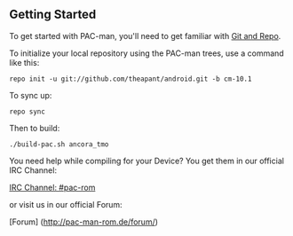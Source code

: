 Getting Started
---------------

To get started with PAC-man, you'll need to get
familiar with [Git and Repo](http://source.android.com/source/using-repo.html).

To initialize your local repository using the PAC-man trees, use a command like this:

    repo init -u git://github.com/theapant/android.git -b cm-10.1

To sync up:

    repo sync

Then to build:

    ./build-pac.sh ancora_tmo

You need help while compiling for your Device?
You get them in our official IRC Channel:

[IRC Channel: #pac-rom](http://webchat.freenode.net/?channels=pac-rom)

or visit us in our official Forum:

[Forum] (http://pac-man-rom.de/forum/)
